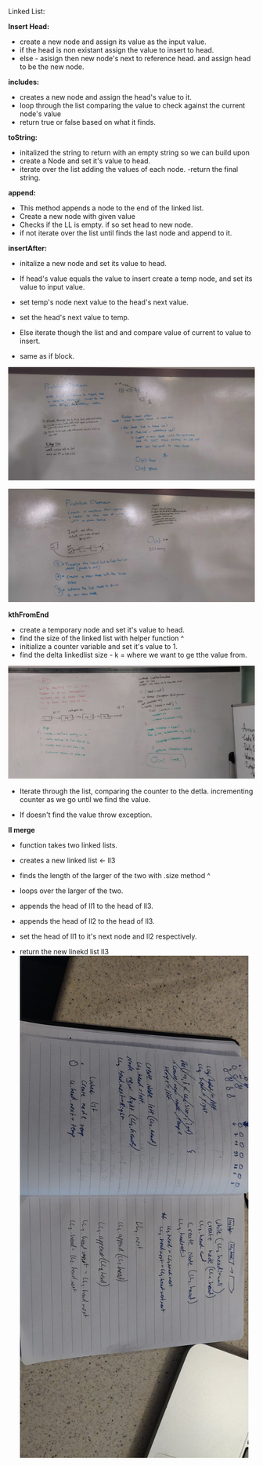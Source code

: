 Linked List:

**Insert Head:**
- create a new node and assign its value as the input value.
- if the head is non existant assign the value to insert to head.
- else - asisign then new node's next to reference head. and assign head to be the new node.

**includes:**
- creates a new node and assign the head's value to it.
- loop through the list comparing the value to check against the current node's value
- return true or false based on what it finds.

**toString:**
- initalized the string to return with an empty string so we can build upon
- create a Node and set it's value to head.
- iterate over the list adding the values of each node.
-return the final string.

**append:**
- This method appends a node to the end of the linked list.
- Create a new node with given value
- Checks if the LL is empty. if so set head to new node.
- if not iterate over the list until finds the last node and append to it.

**insertAfter:**
- initalize a new node and set its value to head.
- If head's value equals the value to insert create a temp node, and set its value to input value.
- set temp's node next value to the head's next value.
- set the head's next value to temp.

- Else iterate though the list and and compare value of current to value to insert.
- same as if block.

![](https://github.com/RanVaknin/data-structures-and-algorithms/blob/master/Data-Structures/assets/IMG_20200114_095016.jpg?raw=true)

![](https://raw.githubusercontent.com/RanVaknin/data-structures-and-algorithms/master/Data-Structures/assets/IMG_20200114_093156.jpg)

**kthFromEnd**
- create a temporary node and set it's value to head.
- find the size of the linked list with helper function ^
- initialize a counter variable and set it's value to 1.
- find the delta  linkedlist size - k = where we want to ge tthe value from.

![](https://raw.githubusercontent.com/RanVaknin/data-structures-and-algorithms/master/Data-Structures/assets/82618106_1015954898768379_172280213508456448_n.jpg)

- Iterate through the list, comparing the counter to the detla.  incrementing counter as we go until we find the value.

- If doesn't find the value throw exception.


**ll merge**
- function takes two linked lists.
- creates a new linked list <- ll3
- finds the length of the larger of the two with .size method ^
- loops over the larger of the two.
- appends the head of ll1 to the head of ll3.
- appends the head of ll2 to the head of ll3.

- set the head of ll1 to it's next node and ll2 respectively.
- return the new linekd list ll3 
![](https://github.com/RanVaknin/data-structures-and-algorithms/blob/master/Data-Structures/assets/82983111_460760647924364_1177916234289643520_n.jpg?raw=true)

